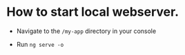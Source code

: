 <h1>How to start local webserver.</h1>

* Navigate to the `/my-app` directory in your console

* Run `ng serve -o`